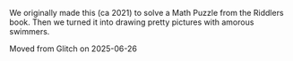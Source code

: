 We originally made this (ca 2021) to solve a Math Puzzle from the Riddlers book. Then we turned it into drawing pretty pictures with amorous swimmers.

Moved from Glitch on 2025-06-26
